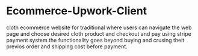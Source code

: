 # Ecommerce-Upwork-Client



cloth ecommerce website for traditional where users can navigate the web page and choose desired cloth product  and checkout and pay using stripe payment system.the functionality goes beyond buying and crusing theit previos order and shipping cost before payment.

